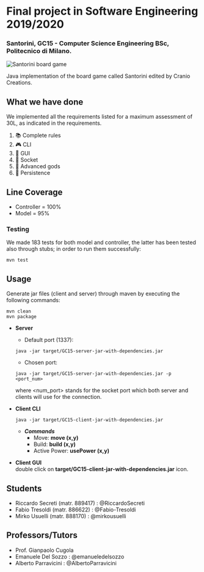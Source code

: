 # Final project in Software Engineering 2019/2020
### Santorini, GC15 - Computer Science Engineering BSc, Politecnico di Milano.

![Santorini board game](https://www.playbazar.it/11316-large/santorini.jpg)

Java implementation of the board game called Santorini edited by Cranio Creations.

## What we have done
We implemented all the requirements listed for a maximum assessment of 30L, as indicated in the requirements.
1) :books: Complete rules
2) :video_game: CLI
3) :palm_tree: GUI
4) :satellite: Socket
5) :trident: Advanced gods
6) :floppy_disk: Persistence

## Line Coverage
- Controller = 100%
- Model = 95%

### Testing
We made 183 tests for both model and controller, the latter has been tested also through stubs; in order to run them successfully:
```shell
mvn test
```

## Usage
Generate jar files (client and server) through maven by executing the following commands:
```shell
mvn clean
mvn package
```
- **Server**
  - Default port (1337):
  ```shell
  java -jar target/GC15-server-jar-with-dependencies.jar
  ```
  - Chosen port:
  ```shell
  java -jar target/GC15-server-jar-with-dependencies.jar -p <port_num>
  ```
  where <num_port> stands for the socket port which both server and clients will use for the connection.

- **Client CLI**
  ```shell
  java -jar target/GC15-client-jar-with-dependencies.jar
  ```
  - ***Commands***
    - Move: **move (x,y)**
    - Build: **build (x,y)**
    - Active Power: **usePower (x,y)**
  
- **Client GUI**<br />
double click on **target/GC15-client-jar-with-dependencies.jar** icon.

## Students
- Riccardo Secreti (matr. 889417)   :   @RiccardoSecreti
- Fabio Tresoldi (matr. 886622)     :   @Fabio-Tresoldi
- Mirko Usuelli (matr. 888170)      :   @mirkousuelli

## Professors/Tutors
- Prof. Gianpaolo Cugola
- Emanuele Del Sozzo        :     @emanueledelsozzo
- Alberto Parravicini       :     @AlbertoParravicini
